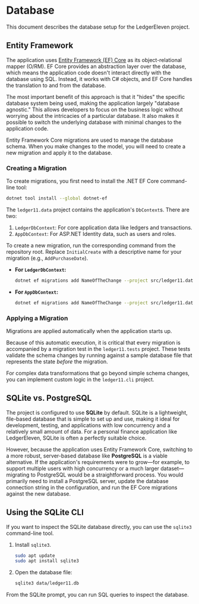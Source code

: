 # Database

This document describes the database setup for the LedgerEleven project.

## Entity Framework

The application uses [Entity Framework (EF) Core](https://learn.microsoft.com/en-us/ef/core/) as its object-relational mapper (O/RM). EF Core provides an abstraction layer over the database, which means the application code doesn't interact directly with the database using SQL. Instead, it works with C# objects, and EF Core handles the translation to and from the database.

The most important benefit of this approach is that it "hides" the specific database system being used, making the application largely "database agnostic." This allows developers to focus on the business logic without worrying about the intricacies of a particular database. It also makes it possible to switch the underlying database with minimal changes to the application code.

Entity Framework Core migrations are used to manage the database schema. When you make changes to the model, you will need to create a new migration and apply it to the database.

### Creating a Migration

To create migrations, you first need to install the .NET EF Core command-line tool:
```bash
dotnet tool install --global dotnet-ef
```

The `ledger11.data` project contains the application's `DbContext`s. There are two:
1.  `LedgerDbContext`: For core application data like ledgers and transactions.
2.  `AppDbContext`: For ASP.NET Identity data, such as users and roles.

To create a new migration, run the corresponding command from the repository root. Replace `InitialCreate` with a descriptive name for your migration (e.g., `AddPurchaseDate`).

- **For `LedgerDbContext`:**
  ```bash
  dotnet ef migrations add NameOfTheChange --project src/ledger11.data --context LedgerDbContext --output-dir Migrations/Ledger
  ```

- **For `AppDbContext`:**
  ```bash
  dotnet ef migrations add NameOfTheChange --project src/ledger11.data --context AppDbContext --output-dir Migrations/App
  ```

### Applying a Migration

Migrations are applied automatically when the application starts up.

Because of this automatic execution, it is critical that every migration is accompanied by a migration test in the `ledger11.tests` project. These tests validate the schema changes by running against a sample database file that represents the state *before* the migration.

For complex data transformations that go beyond simple schema changes, you can implement custom logic in the `ledger11.cli` project.

## SQLite vs. PostgreSQL

The project is configured to use **SQLite** by default. SQLite is a lightweight, file-based database that is simple to set up and use, making it ideal for development, testing, and applications with low concurrency and a relatively small amount of data. For a personal finance application like LedgerEleven, SQLite is often a perfectly suitable choice.

However, because the application uses Entity Framework Core, switching to a more robust, server-based database like **PostgreSQL** is a viable alternative. If the application's requirements were to grow—for example, to support multiple users with high concurrency or a much larger dataset—migrating to PostgreSQL would be a straightforward process. You would primarily need to install a PostgreSQL server, update the database connection string in the configuration, and run the EF Core migrations against the new database.

## Using the SQLite CLI

If you want to inspect the SQLite database directly, you can use the `sqlite3` command-line tool.

1.  Install `sqlite3`.

    ```bash
    sudo apt update
    sudo apt install sqlite3
    ```

2.  Open the database file:

    ```bash
    sqlite3 data/ledger11.db
    ```

From the SQLite prompt, you can run SQL queries to inspect the database.
